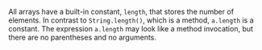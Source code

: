 All arrays have a built-in constant, `length`, that stores the number of elements. 
In contrast to `String.length()`, which is a method, `a.length` is a constant. 
The expression `a.length` may look like a method invocation, but there are no parentheses and no arguments.